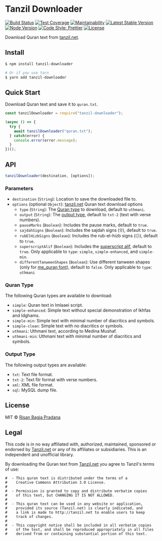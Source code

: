 # Tanzil Downloader

[![Build Status](https://flat.badgen.net/travis/risan/tanzil-downloader)](https://travis-ci.org/risan/tanzil-downloader)
[![Test Coverage](https://flat.badgen.net/codeclimate/coverage/risan/tanzil-downloader)](https://codeclimate.com/github/risan/tanzil-downloader)
[![Maintainability](https://flat.badgen.net/codeclimate/maintainability/risan/tanzil-downloader)](https://codeclimate.com/github/risan/tanzil-downloader)
[![Latest Stable Version](https://flat.badgen.net/npm/v/tanzil-downloader)](https://www.npmjs.com/package/tanzil-downloader)
[![Node Version](https://flat.badgen.net/npm/node/tanzil-downloader)](https://www.npmjs.com/package/tanzil-downloader)
[![Code Style: Prettier](https://flat.badgen.net/badge/code%20style/prettier/ff69b4)](https://github.com/prettier/prettier)
[![License](https://flat.badgen.net/npm/license/tanzil-downloader)](https://github.com/risan/tanzil-downloader/blob/master/LICENSE)

Download Quran text from [tanzil.net](http://tanzil.net).

## Install

```bash
$ npm install tanzil-downloader

# Or if you use Yarn
$ yarn add tanzil-downloader
```

## Quick Start

Download Quran text and save it to `quran.txt`.

```js
const tanzilDownloader = require("tanzil-downloader");

(async () => {
  try {
    await tanzilDownloader("quran.txt");
  } catch(error) {
    console.error(error.message);
  }
})();
```

## API

```js
tanzilDownloader(destination, [options]);
```

### Parameters

* `destination` (`String`): Location to save the downloaded file to.
* `options` (optional `Object`): [tanzil.net](http://tanzil.net) Quran text download options
  * `type` (`String`): The [Quran type](#quran-type) to download, default to `uthmani`.
  * `output` (`String`): The [output type](#output-type), default to `txt-2` (text with verse numbers).
  * `pauseMarks` (`Boolean`): Includes the pause marks, default to `true`.
  * `sajdahSigns` (`Boolean`): Includes the sajdah signs (۩), default to `true`.
  * `rubElHizbSigns` (`Boolean`): Includes the rub-el-hizb signs (۞), default to `true`.
  * `superscriptAlif` (`Boolean`): Includes the [superscript alif](https://en.wikipedia.org/wiki/Dagger_alif), default to `true`. Only applicable to `type`: `simple`, `simple-enhanced`, and `simple-min`.
  * `differentTanweenShapes` (`Boolean`): Use different tanween shapes (only for [me_quran font](http://tanzil.net/docs/me_quran_font)), default to `false`. Only applicable to `type`: `uthmani`

### Quran Type

The following Quran types are available to download:

* `simple`: Quran text in Imlaaei script.
* `simple-enhanced`: Simple text without special demonstration of Ikhfas and Idghams.
* `simple-min`: Simple text with minimal number of diacritics and symbols.
* `simple-clean`: Simple text with no diacritics or symbols.
* `uthmani`: Uthmani text, according to Medina Mushaf.
* `uthmani-min`: Uthmani text with minimal number of diacritics and symbols.

### Output Type

The following output types are available:

* `txt`: Text file format.
* `txt-2`: Text filr format with verse numbers.
* `xml`: XML file format.
* `sql`: MySQL dump file.

## License

MIT © [Risan Bagja Pradana](https://bagja.net)

## Legal

This code is in no way affiliated with, authorized, maintained, sponsored or endorsed by [Tanzil.net](http://tanzil.net) or any of its affiliates or subsidiaries. This is an independent and unofficial library.

By downloading the Quran text from [Tanzil.net](http://tanzil.net) you agree to Tanzil's terms of use:

```
#  - This quran text is distributed under the terms of a
#    Creative Commons Attribution 3.0 License.
#
#  - Permission is granted to copy and distribute verbatim copies
#    of this text, but CHANGING IT IS NOT ALLOWED.
#
#  - This quran text can be used in any website or application,
#    provided its source (Tanzil.net) is clearly indicated, and
#    a link is made to http://tanzil.net to enable users to keep
#    track of changes.
#
#  - This copyright notice shall be included in all verbatim copies
#    of the text, and shall be reproduced appropriately in all files
#    derived from or containing substantial portion of this text.
```
